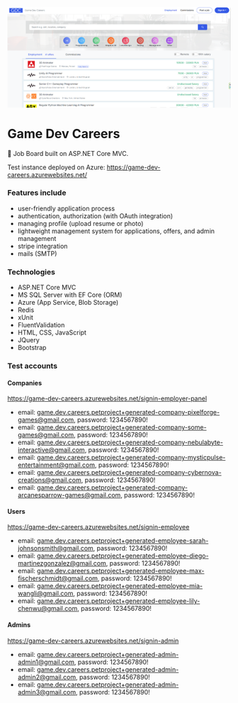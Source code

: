 ![plot](./images/screen1.png)
# Game Dev Careers
🚀 Job Board built on ASP.NET Core MVC.

Test instance deployed on Azure: https://game-dev-careers.azurewebsites.net/

### Features include
- user-friendly application process
- authentication, authorization (with OAuth integration)
- managing profile (upload resume or photo)
- lightweight management system for applications, offers, and admin management
- stripe integration
- mails (SMTP)

### Technologies
- ASP.NET Core MVC
- MS SQL Server with EF Core (ORM)
- Azure (App Service, Blob Storage)
- Redis
- xUnit
- FluentValidation
- HTML, CSS, JavaScript
- JQuery
- Bootstrap

### Test accounts
#### Companies
https://game-dev-careers.azurewebsites.net/signin-employer-panel
- email: game.dev.careers.petproject+generated-company-pixelforge-games@gmail.com, password: 1234567890!
- email: game.dev.careers.petproject+generated-company-some-games@gmail.com, password: 1234567890!
- email: game.dev.careers.petproject+generated-company-nebulabyte-interactive@gmail.com, password: 1234567890!
- email: game.dev.careers.petproject+generated-company-mysticpulse-entertainment@gmail.com, password: 1234567890!
- email: game.dev.careers.petproject+generated-company-cybernova-creations@gmail.com, password: 1234567890!
- email: game.dev.careers.petproject+generated-company-arcanesparrow-games@gmail.com, password: 1234567890!

#### Users
https://game-dev-careers.azurewebsites.net/signin-employee
- email: game.dev.careers.petproject+generated-employee-sarah-johnsonsmith@gmail.com, password: 1234567890!
- email: game.dev.careers.petproject+generated-employee-diego-martinezgonzalez@gmail.com, password: 1234567890!
- email: game.dev.careers.petproject+generated-employee-max-fischerschmidt@gmail.com, password: 1234567890!
- email: game.dev.careers.petproject+generated-employee-mia-wangli@gmail.com, password: 1234567890!
- email: game.dev.careers.petproject+generated-employee-lily-chenwu@gmail.com, password: 1234567890!

#### Admins
https://game-dev-careers.azurewebsites.net/signin-admin
- email: game.dev.careers.petproject+generated-admin-admin1@gmail.com, password: 1234567890!
- email: game.dev.careers.petproject+generated-admin-admin2@gmail.com, password: 1234567890!
- email: game.dev.careers.petproject+generated-admin-admin3@gmail.com, password: 1234567890!
